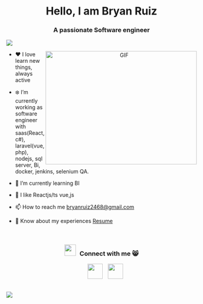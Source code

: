 <h1 align="center">Hello, I am  Bryan Ruiz</h1>
<h3 align="center">A passionate Software engineer</h3>

<p align="left"> <a href="https://www.linkedin.com/in/bryan-ruiz-b992b71b9/" target="blank"><img src="https://img.shields.io/badge/Bryan%20Ruiz-0077B5?style=for-the-badge&logo=linkedin&logoColor=white" /></a> </p>

<a target="_blank" align="center">
  <img align="right" top="500" height="300" width="400" alt="GIF" src="https://media.giphy.com/media/SWoSkN6DxTszqIKEqv/giphy.gif">
</a>

- ❤️ I love learn new things, always active
  
- ❄️ I’m currently working as software engineer with  saas(React,c#), laravel(vue, php), nodejs, sql server, Bi, docker, jenkins, selenium QA.

- 🗿 I’m currently learning BI

- 💬 I like Reactjs/ts vue,js

- 📫 How to reach me bryanruiz2468@gmail.com

- 📄 Know about my experiences <a href="https://bryanruiz.vercel.app/" target="blank">Resume</a>
<br/>
<h3 align="center" > <img src="https://media.giphy.com/media/iY8CRBdQXODJSCERIr/giphy.gif" width="30" height="30" style="margin-right: 10px;">Connect with me 😸 </h3>

<p align="center">

 <div align="center"  class="icons-social" style="margin-left: 10px;">
        <a style="margin-left: 10px;"  target="_blank"  href="https://wa.link/8kqsb2">
			<img src="https://img.icons8.com/FFFFFF/whatsapp.png" style="width: 40px;"></a>
       <!-- <a style="margin-left: 10px;" target="_blank"   href="https://wa.link/8kqsb2">
		<img src="https://img.icons8.com/doodle/40/000000/github--v1.png"></a> -->
		<a style="margin-left: 10px;" target="_blank"       href="mailto:bryanruiz2468@gmail.com">
				<img src="https://img.icons8.com/FFFFFF/gmail.png"  style="width: 40px;" ></a>
      </div>

</p>


<br>
<img src="https://user-images.githubusercontent.com/73097560/115834477-dbab4500-a447-11eb-908a-139a6edaec5c.gif">
<br>
